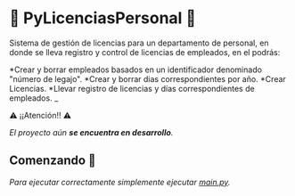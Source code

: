 # 👥 PyLicenciasPersonal 👥
Sistema de gestión de licencias para un departamento de personal, en donde se lleva registro y control de licencias de empleados, en el podrás:

*Crear y borrar empleados basados en un identificador denominado "número de legajo".
*Crear y borrar dias correspondientes por año.
*Crear Licencias.
*Llevar registro de licencias y días correspondientes de empleados.
_

⚠️ ¡¡Atención!! ⚠️

_El proyecto aún **se encuentra en desarrollo**._

## Comenzando 🚀

_Para ejecutar correctamente simplemente ejecutar [main.py](https://github.com/damianstetson17/PyLicenciasPersonal/blob/main/src/main.py)._
